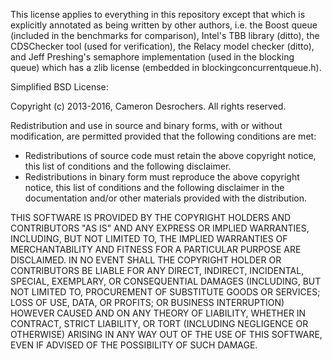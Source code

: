 This license applies to everything in this repository except that which
is explicitly annotated as being written by other authors, i.e. the Boost
queue (included in the benchmarks for comparison), Intel's TBB library (ditto),
the CDSChecker tool (used for verification), the Relacy model checker (ditto),
and Jeff Preshing's semaphore implementation (used in the blocking queue) which
has a zlib license (embedded in blockingconcurrentqueue.h).


Simplified BSD License:

Copyright (c) 2013-2016, Cameron Desrochers.
All rights reserved.

Redistribution and use in source and binary forms, with or without modification,
are permitted provided that the following conditions are met:

- Redistributions of source code must retain the above copyright notice, this list of
conditions and the following disclaimer.
- Redistributions in binary form must reproduce the above copyright notice, this list of
conditions and the following disclaimer in the documentation and/or other materials
provided with the distribution.

THIS SOFTWARE IS PROVIDED BY THE COPYRIGHT HOLDERS AND CONTRIBUTORS "AS IS" AND ANY
EXPRESS OR IMPLIED WARRANTIES, INCLUDING, BUT NOT LIMITED TO, THE IMPLIED WARRANTIES OF
MERCHANTABILITY AND FITNESS FOR A PARTICULAR PURPOSE ARE DISCLAIMED. IN NO EVENT SHALL
THE COPYRIGHT HOLDER OR CONTRIBUTORS BE LIABLE FOR ANY DIRECT, INDIRECT, INCIDENTAL,
SPECIAL, EXEMPLARY, OR CONSEQUENTIAL DAMAGES (INCLUDING, BUT NOT LIMITED TO, PROCUREMENT
OF SUBSTITUTE GOODS OR SERVICES; LOSS OF USE, DATA, OR PROFITS; OR BUSINESS INTERRUPTION)
HOWEVER CAUSED AND ON ANY THEORY OF LIABILITY, WHETHER IN CONTRACT, STRICT LIABILITY, OR
TORT (INCLUDING NEGLIGENCE OR OTHERWISE) ARISING IN ANY WAY OUT OF THE USE OF THIS SOFTWARE,
EVEN IF ADVISED OF THE POSSIBILITY OF SUCH DAMAGE.

